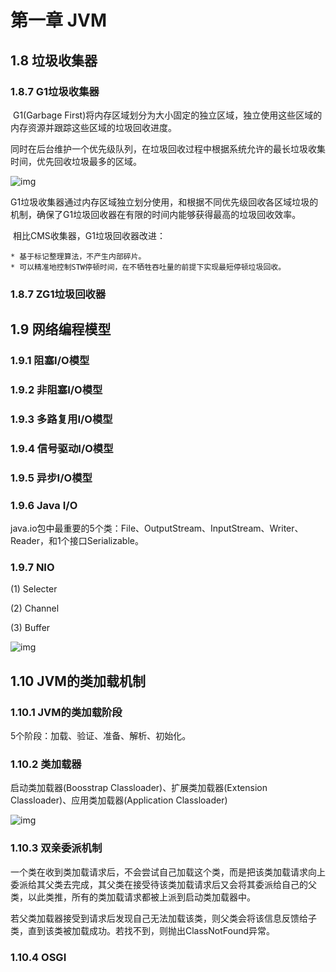 # 第一章 JVM

## 1.8 垃圾收集器

### 1.8.7 G1垃圾收集器

​	G1(Garbage First)将内存区域划分为大小固定的独立区域，独立使用这些区域的内存资源并跟踪这些区域的垃圾回收进度。

​	同时在后台维护一个优先级队列，在垃圾回收过程中根据系统允许的最长垃圾收集时间，优先回收垃圾最多的区域。

![img](https://cs-notes-1256109796.cos.ap-guangzhou.myqcloud.com/9bbddeeb-e939-41f0-8e8e-2b1a0aa7e0a7.png)

​	G1垃圾收集器通过内存区域独立划分使用，和根据不同优先级回收各区域垃圾的机制，确保了G1垃圾回收器在有限的时间内能够获得最高的垃圾回收效率。

​	相比CMS收集器，G1垃圾回收器改进：

	* 基于标记整理算法，不产生内部碎片。
	* 可以精准地控制STW停顿时间，在不牺牲吞吐量的前提下实现最短停顿垃圾回收。

### 1.8.7 ZG1垃圾回收器

## 1.9 网络编程模型

### 1.9.1 阻塞I/O模型

### 1.9.2 非阻塞I/O模型

### 1.9.3 多路复用I/O模型

### 1.9.4 信号驱动I/O模型

### 1.9.5 异步I/O模型

### 1.9.6 Java I/O

​	java.io包中最重要的5个类：File、OutputStream、InputStream、Writer、Reader，和1个接口Serializable。

### 1.9.7 NIO

(1) Selecter

(2) Channel

(3) Buffer

![img](https://cs-notes-1256109796.cos.ap-guangzhou.myqcloud.com/093f9e57-429c-413a-83ee-c689ba596cef.png)

## 1.10 JVM的类加载机制

### 1.10.1 JVM的类加载阶段

5个阶段：加载、验证、准备、解析、初始化。

### 1.10.2 类加载器

启动类加载器(Boosstrap Classloader)、扩展类加载器(Extension Classloader)、应用类加载器(Application Classloader)

![img](https://cs-notes-1256109796.cos.ap-guangzhou.myqcloud.com/0dd2d40a-5b2b-4d45-b176-e75a4cd4bdbf.png)

### 1.10.3 双亲委派机制

​	一个类在收到类加载请求后，不会尝试自己加载这个类，而是把该类加载请求向上委派给其父类去完成，其父类在接受待该类加载请求后又会将其委派给自己的父类，以此类推，所有的类加载请求都被上派到启动类加载器中。

​	若父类加载器接受到请求后发现自己无法加载该类，则父类会将该信息反馈给子类，直到该类被加载成功。若找不到，则抛出ClassNotFound异常。

### 1.10.4 OSGI



